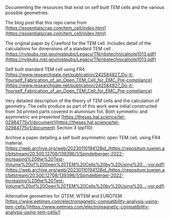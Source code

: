 Documenting the resources that exist on self built TEM cells and the various possible geometries.

The blog post that this repo came from
[https://essentialscrap.com/tem_cell/index.html](https://essentialscrap.com/tem_cell/index.html)

The original paper by Crawford for the TEM cell. Includes detail of the calculations for dimensions of a standard TEM cell .
[https://nvlpubs.nist.gov/nistpubs/Legacy/TN/nbstechnicalnote1013.pdf](https://nvlpubs.nist.gov/nistpubs/Legacy/TN/nbstechnicalnote1013.pdf)

Self built standard TEM cell using FR4
[https://www.researchgate.net/publication/242584827_Do-it-Yourself_Fabrication_of_an_Open_TEM_Cell_for_EMC_Pre-compliance](https://www.researchgate.net/publication/242584827_Do-it-Yourself_Fabrication_of_an_Open_TEM_Cell_for_EMC_Pre-compliance)

Very detailed description of the theory of TEM cells and the calculation of geometry. The cells produce as part of this work were initial constructed from 3d printed parts covered in aluminium foil. Both symmetric and asymmetric are presented
[https://theses.hal.science/tel-02984775v1/document](https://theses.hal.science/tel-02984775v1/document) Section 3 (pp110)

Archive a paper detailing a self built asymmetric open TEM cell, using FR4 material.
[https://web.archive.org/web/20230110194128id_/https://repositum.tuwien.at/bitstream/20.500.12708/139396/1/Spindelberger-2022-Increasing%20the%20Test-Volume%20of%20Open%20TEM%20Cells%20by%20Using%20...-vor.pdf](https://web.archive.org/web/20230110194128id_/https://repositum.tuwien.at/bitstream/20.500.12708/139396/1/Spindelberger-2022-Increasing%20the%20Test-Volume%20of%20Open%20TEM%20Cells%20by%20Using%20...-vor.pdf)


Alternative geometries for GTEM, WTEM  and EUROTEM
[https://www.eetimes.com/electromagnetic-compatibility-analysis-using-tem-cells/](https://www.eetimes.com/electromagnetic-compatibility-analysis-using-tem-cells/)
